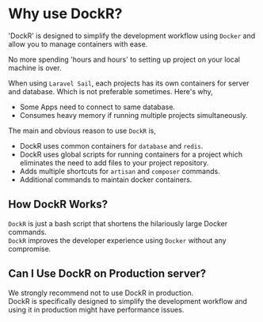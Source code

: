 # Why use DockR?

'DockR' is designed to simplify the development workflow using `Docker` and allow you to manage containers with ease.

No more spending 'hours and hours' to setting up project on your local machine is over.

When using `Laravel Sail`, each projects has its own containers for server and database.
Which is not preferable sometimes.
Here's why,
- Some Apps need to connect to same database.
- Consumes heavy memory if running multiple projects simultaneously.

The main and obvious reason to use `DockR` is,
- DockR uses common containers for `database` and `redis`.
- DockR uses global scripts for running containers for a project which eliminates the need to add files to your project repository.
- Adds multiple shortcuts for `artisan` and `composer` commands.
- Additional commands to maintain docker containers.

## How DockR Works?

`DockR` is just a bash script that shortens the hilariously large Docker commands.
<br>
`DockR` improves the developer experience using `Docker` without any compromise.

## Can I Use DockR on Production server?

We strongly recommend not to use DockR in production.
<br>
DockR is specifically designed to simplify the development workflow and using it in production might have performance issues.
